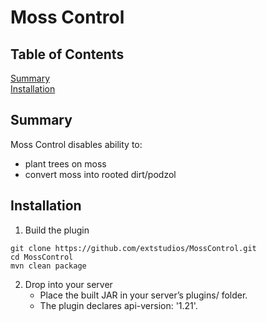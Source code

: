 # Moss Control
## Table of Contents
[Summary](#Summary)  
[Installation](#Installation)

## Summary
Moss Control disables ability to:
- plant trees on moss
- convert moss into rooted dirt/podzol

## Installation
1. Build the plugin
```
git clone https://github.com/extstudios/MossControl.git
cd MossControl
mvn clean package
```
2. Drop into your server
    - Place the built JAR in your server’s plugins/ folder.
    - The plugin declares api-version: '1.21'.
